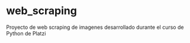 # web_scraping
Proyecto de web scraping de imagenes desarrollado durante el curso de Python de Platzi
